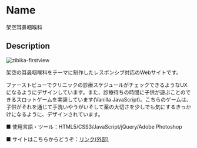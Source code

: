 Name
====

架空耳鼻咽喉科

## Description

![zibika-firstview](https://user-images.githubusercontent.com/68333078/92332016-94896300-f0b5-11ea-87f8-9c3fa61e54d3.jpg)

架空の耳鼻咽喉科をテーマに制作したレスポンシブ対応のWebサイトです。

ファーストビューでクリニックの診療スケジュールがチェックできるようなUXになるようにデザインしています。また、診療待ちの時間に子供が遊ぶことのできるスロットゲームを実装しています(Vanilla JavaScript)。こちらのゲームは、子供がそれを通じて手洗いやうがいそして薬の大切さを少しでも気にするきっかけになるように、デザインされています。

■ 使用言語・ツール：HTML5/CSS3/JavaScript/jQuery/Adobe Photoshop

■ サイトはこちらからどうぞ：[リンク(外部)](https://www.introsample.com/)
